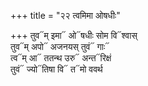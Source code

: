 +++
title = "२२ त्वमिमा ओषधीः"

+++
तुव᳓म् इमा᳓ ओ᳓षधीः सोम वि᳓श्वास्  
तुव᳓म् अपो᳓ अजनयस् तुवं᳓ गाः᳓  
त्व᳓म् आ᳓ ततन्थ उरु᳓ अन्त᳓रिक्षं  
तुवं᳓ ज्यो᳓तिषा वि᳓ त᳓मो ववर्थ
